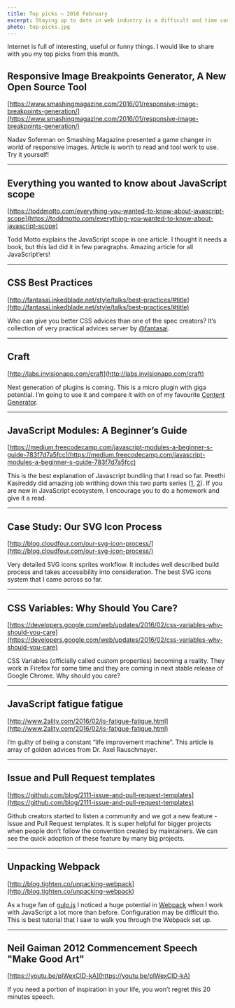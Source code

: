```yaml
---
title: Top picks — 2016 February
excerpt: Staying up to date in web industry is a difficult and time consuming task. I would like to share with you my top finds from the past month.
photo: top-picks.jpg
---
```


Internet is full of interesting, useful or funny things. I would like to share with you my top picks from this month.

## Responsive Image Breakpoints Generator, A New Open Source Tool

[https://www.smashingmagazine.com/2016/01/responsive-image-breakpoints-generation/](https://www.smashingmagazine.com/2016/01/responsive-image-breakpoints-generation/)

Nadav Soferman on Smashing Magazine presented a game changer in world of responsive images. Article is worth to read and tool work to use. Try it yourself!

- - -

## Everything you wanted to know about JavaScript scope

[https://toddmotto.com/everything-you-wanted-to-know-about-javascript-scope](https://toddmotto.com/everything-you-wanted-to-know-about-javascript-scope)

Todd Motto explains the JavaScript scope in one article. I thought it needs a book, but this lad did it in few paragraphs. Amazing article for all JavaScript’ers!

- - -

## CSS Best Practices

[http://fantasai.inkedblade.net/style/talks/best-practices/#title](http://fantasai.inkedblade.net/style/talks/best-practices/#title)

Who can give you better CSS advices than one of the spec creators? It’s collection of very practical advices server by [@fantasai](https://twitter.com/fantasai).

- - -

## Craft

[http://labs.invisionapp.com/craft](http://labs.invisionapp.com/craft)

Next generation of plugins is coming. This is a micro plugin with giga potential. I’m going to use it and compare it with on of my favourite [Content Generator](https://github.com/timuric/Content-generator-sketch-plugin).

- - -

## JavaScript Modules: A Beginner’s Guide

[https://medium.freecodecamp.com/javascript-modules-a-beginner-s-guide-783f7d7a5fcc](https://medium.freecodecamp.com/javascript-modules-a-beginner-s-guide-783f7d7a5fcc)

This is the best explanation of Javascript bundling that I read so far. Preethi Kasireddy did amazing job writhing down this two parts series ([1](https://medium.freecodecamp.com/javascript-modules-a-beginner-s-guide-783f7d7a5fcc), [2](https://medium.freecodecamp.com/javascript-modules-part-2-module-bundling-5020383cf306)). If you are new in JavaScript ecosystem, I encourage you to do a homework and give it a read.

- - -

## Case Study: Our SVG Icon Process

[http://blog.cloudfour.com/our-svg-icon-process/](http://blog.cloudfour.com/our-svg-icon-process/)

Very detailed SVG icons sprites workflow. It includes well described build process and takes accessibility into consideration. The best SVG icons system that I came across so far.

- - -

## CSS Variables: Why Should You Care?

[https://developers.google.com/web/updates/2016/02/css-variables-why-should-you-care](https://developers.google.com/web/updates/2016/02/css-variables-why-should-you-care)

CSS Variables (officially called custom properties) becoming a reality. They work in Firefox for some time and they are coming in next stable release of Google Chrome. Why should you care?

- - -

## JavaScript fatigue fatigue

[http://www.2ality.com/2016/02/js-fatigue-fatigue.html](http://www.2ality.com/2016/02/js-fatigue-fatigue.html)

I’m guilty of being a constant “life improvement machine”. This article is array of golden advices from Dr. Axel Rauschmayer.

- - -

## Issue and Pull Request templates

[https://github.com/blog/2111-issue-and-pull-request-templates](https://github.com/blog/2111-issue-and-pull-request-templates)

Github creators started to listen a community and we got a new feature - Issue and Pull Request templates. It is super helpful for bigger projects when people don’t follow the convention created by maintainers. We can see the quick adoption of these feature by many big projects.

- - -

## Unpacking Webpack

[http://blog.tighten.co/unpacking-webpack](http://blog.tighten.co/unpacking-webpack)

As a huge fan of [gulp.js](http://gulpjs.com/) I noticed a huge potential in [Webpack](https://webpack.github.io/) when I work with JavaScript a lot more than before. Configuration may be difficult tho. This is best tutorial that I saw to walk you through the Webpack set up.

- - -

## Neil Gaiman 2012 Commencement Speech "Make Good Art"

[https://youtu.be/plWexCID-kA](https://youtu.be/plWexCID-kA)

If you need a portion of inspiration in your life, you won’t regret this 20 minutes speech.
